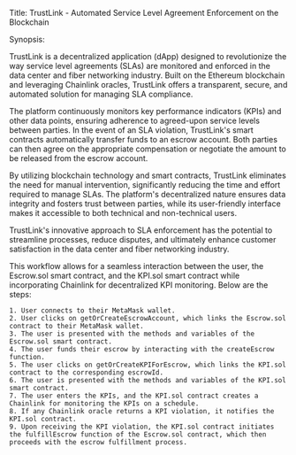 Title: TrustLink - Automated Service Level Agreement Enforcement on the Blockchain

Synopsis:

TrustLink is a decentralized application (dApp) designed to revolutionize the way service level agreements (SLAs) are monitored and enforced in the data center and fiber networking industry. Built on the Ethereum blockchain and leveraging Chainlink oracles, TrustLink offers a transparent, secure, and automated solution for managing SLA compliance.

The platform continuously monitors key performance indicators (KPIs) and other data points, ensuring adherence to agreed-upon service levels between parties. In the event of an SLA violation, TrustLink's smart contracts automatically transfer funds to an escrow account. Both parties can then agree on the appropriate compensation or negotiate the amount to be released from the escrow account.

By utilizing blockchain technology and smart contracts, TrustLink eliminates the need for manual intervention, significantly reducing the time and effort required to manage SLAs. The platform's decentralized nature ensures data integrity and fosters trust between parties, while its user-friendly interface makes it accessible to both technical and non-technical users.

TrustLink's innovative approach to SLA enforcement has the potential to streamline processes, reduce disputes, and ultimately enhance customer satisfaction in the data center and fiber networking industry.

This workflow allows for a seamless interaction between the user, the Escrow.sol smart contract, and the KPI.sol smart contract while incorporating Chainlink for decentralized KPI monitoring.  Below are the steps:

	1. User connects to their MetaMask wallet.
	2. User clicks on getOrCreateEscrowAccount, which links the Escrow.sol contract to their MetaMask wallet.
	3. The user is presented with the methods and variables of the Escrow.sol smart contract.
	4. The user funds their escrow by interacting with the createEscrow function.
	5. The user clicks on getOrCreateKPIForEscrow, which links the KPI.sol contract to the corresponding escrowId.
	6. The user is presented with the methods and variables of the KPI.sol smart contract.
	7. The user enters the KPIs, and the KPI.sol contract creates a Chainlink for monitoring the KPIs on a schedule.
	8. If any Chainlink oracle returns a KPI violation, it notifies the KPI.sol contract.
	9. Upon receiving the KPI violation, the KPI.sol contract initiates the fulfillEscrow function of the Escrow.sol contract, which then proceeds with the escrow fulfillment process.

